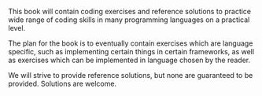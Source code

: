 This book will contain coding exercises and reference solutions
to practice wide range of coding skills in many programming languages
on a practical level.

The plan for the book is to eventually contain exercises which 
are language specific, such as implementing certain things
in certain frameworks, as well as exercises which can be implemented
in language chosen by the reader.

We will strive to provide reference solutions, but none are
guaranteed to be provided. Solutions are welcome.